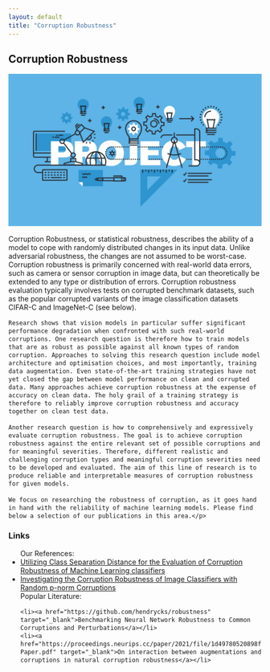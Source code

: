 ```yaml
---
layout: default
title: "Corruption Robustness"
---
```


<h2>Corruption Robustness</h2>
<img src="/assets/research_img/project1.jpg" alt="Corruption Robustness" style="max-width:100%; height:auto;">
<p>Corruption Robustness, or statistical robustness, describes the ability of a model to cope with randomly distributed changes in its input data. Unlike adversarial robustness, the changes are not assumed to be worst-case. 
Corruption robustness is primarily concerned with real-world data errors, such as camera or sensor corruption in image data, but can theoretically be extended to any type or distribution of errors. Corruption robustness evaluation typically involves tests on corrupted benchmark datasets, such as the popular corrupted variants of the image classification datasets CIFAR-C and ImageNet-C (see below). 
    
    Research shows that vision models in particular suffer significant performance degradation when confronted with such real-world corruptions. One research question is therefore how to train models that are as robust as possible against all known types of random corruption. Approaches to solving this research question include model architecture and optimisation choices, and most importantly, training data augmentation. Even state-of-the-art training strategies have not yet closed the gap between model performance on clean and corrupted data. Many approaches achieve corruption robustness at the expense of accuracy on clean data. The holy grail of a training strategy is therefore to reliably improve corruption robustness and accuracy together on clean test data.
    
    Another research question is how to comprehensively and expressively evaluate corruption robustness. The goal is to achieve corruption robustness against the entire relevant set of possible corruptions and for meaningful severities. Therefore, different realistic and challenging corruption types and meaningful corruption severities need to be developed and evaluated. The aim of this line of research is to produce reliable and interpretable measures of corruption robustness for given models.
    
    We focus on researching the robustness of corruption, as it goes hand in hand with the reliability of machine learning models. Please find below a selection of our publications in this area.</p>

<h3>Links</h3>
<ul>
    Our References:
    <li><a href="https://www.researchgate.net/publication/361562813_Utilizing_Class_Separation_Distance_for_the_Evaluation_of_Corruption_Robustness_of_Machine_Learning_Classifiers" target="_blank">Utilizing Class Separation Distance for the Evaluation of         Corruption Robustness of Machine Learning classifiers</a></li>
    <li><a href="https://www.researchgate.net/publication/376723060_Investigating_the_Corruption_Robustness_of_Image_Classifiers_with_Random_p-norm_Corruptions" target="_blank">Investigating the Corruption Robustness of Image Classifiers with Random p-norm Corruptions</a></li>
    Popular Literature:

    
    <li><a href="https://github.com/hendrycks/robustness" target="_blank">Benchmarking Neural Network Robustness to Common Corruptions and Perturbations</a></li>
    <li><a href="https://proceedings.neurips.cc/paper/2021/file/1d49780520898fe37f0cd6b41c5311bf-Paper.pdf" target="_blank">On interaction between augmentations and corruptions in natural corruption robustness</a></li>
</ul>
